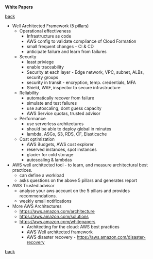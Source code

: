 **White Papers**

[back](index.md)

* Well Architected Framework (5 pillars)
    * Operational effectiveness
        * Infrastructure as code
        * AWS config to validate compliance of Cloud Formation
        * small frequent changes - CI & CD
        * anticipate failure and learn from failures
    * Security
        * least priviege
        * enable traceability
        * Security at each layer - Edge network, VPC, subnet, ALBs, security groups
        * security in transit - encryption, temp. credentials, MFA
        * Shield, WAF, inspector to secure infrastructure
    * Reliability
        * automatically recover from failure
        * simulate and test failures
        * use autoscaling, dont guess capacity
        * AWS Service quotas, trusted advisor
    * Performance
        * use serverless architectures
        * should be able to deploy global in minutes
        * lambda, ASGs, S3, RDS, CF, Elasticache
    * Cost optimization
        * AWS Budgets, AWS cost explorer
        * reserved instances, spot instances
        * glacier for cold storage
        * autoscaling & lambdas
* AWS well architected tool - to learn, and measure architectural best practices.
    * can define a workload
    * asks questions on the above 5 pillars and generates report
* AWS Trusted advisor
    * analyse your aws account on the 5 pillars and provides recommendations.
    * weekly email notifications
* More AWS Architectures
    * https://aws.amazon.com/architecture
    * https://aws.amazon.com/solutions
    * https://aws.amazon.com/whitepapers
        * Architecting for the cloud: AWS best practices
        * AWS Well architected framework
        * AWS disaster recovery - https://aws.amazon.com/disaster-recovery



[back](index.md)